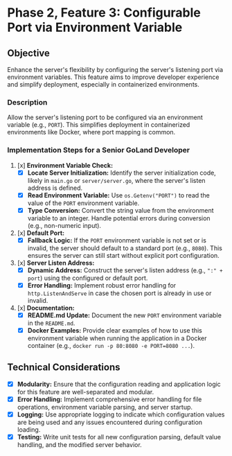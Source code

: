 # Phase 2, Feature 3: Configurable Port via Environment Variable

## Objective
Enhance the server's flexibility by configuring the server's listening port via environment variables. This feature aims to improve developer experience and simplify deployment, especially in containerized environments.

### Description
Allow the server's listening port to be configured via an environment variable (e.g., `PORT`). This simplifies deployment in containerized environments like Docker, where port mapping is common.

### Implementation Steps for a Senior GoLand Developer

1.  [x] **Environment Variable Check:**
    *   [x] **Locate Server Initialization:** Identify the server initialization code, likely in `main.go` or `server/server.go`, where the server's listen address is defined.
    *   [x] **Read Environment Variable:** Use `os.Getenv("PORT")` to read the value of the `PORT` environment variable.
    *   [x] **Type Conversion:** Convert the string value from the environment variable to an integer. Handle potential errors during conversion (e.g., non-numeric input).

2.  [x] **Default Port:**
    *   [x] **Fallback Logic:** If the `PORT` environment variable is not set or is invalid, the server should default to a standard port (e.g., `8080`). This ensures the server can still start without explicit port configuration.

3.  [x] **Server Listen Address:**
    *   [x] **Dynamic Address:** Construct the server's listen address (e.g., `":" + port`) using the configured or default port.
    *   [x] **Error Handling:** Implement robust error handling for `http.ListenAndServe` in case the chosen port is already in use or invalid.

4.  [x] **Documentation:**
    *   [x] **README.md Update:** Document the new `PORT` environment variable in the `README.md`.
    *   [x] **Docker Examples:** Provide clear examples of how to use this environment variable when running the application in a Docker container (e.g., `docker run -p 80:8080 -e PORT=8080 ...`).

## Technical Considerations

*   [x] **Modularity:** Ensure that the configuration reading and application logic for this feature are well-separated and modular.
*   [x] **Error Handling:** Implement comprehensive error handling for file operations, environment variable parsing, and server startup.
*   [x] **Logging:** Use appropriate logging to indicate which configuration values are being used and any issues encountered during configuration loading.
*   [x] **Testing:** Write unit tests for all new configuration parsing, default value handling, and the modified server behavior.